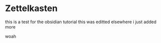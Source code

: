 # Zettelkasten

this is a test for the obsidian tutorial
this was editted elsewhere
i just added more

woah
